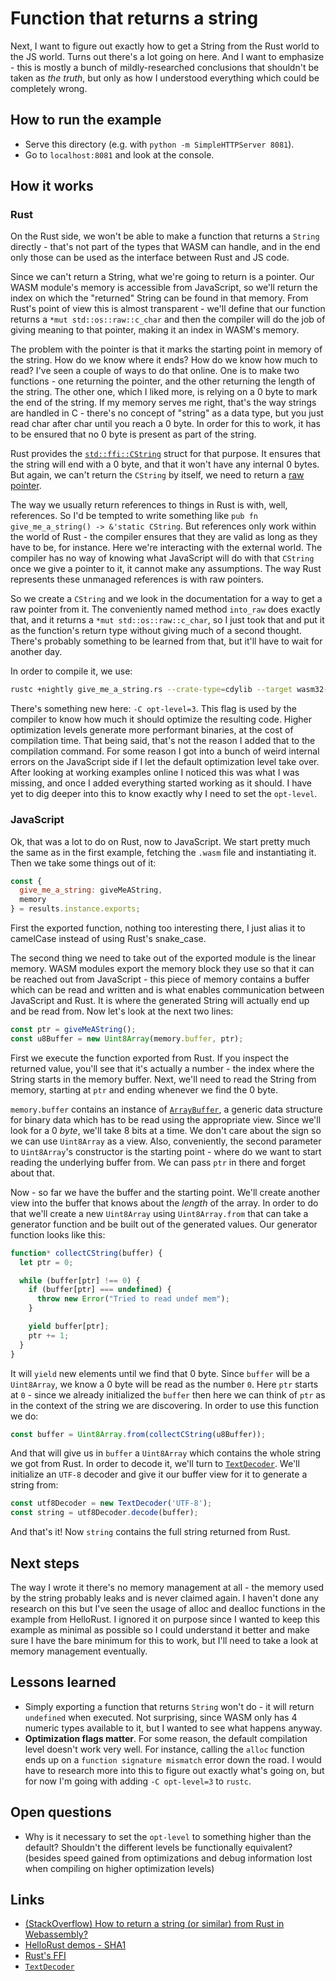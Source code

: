 # Function that returns a string

Next, I want to figure out exactly how to get a String from the Rust world to the
JS world. Turns out there's a lot going on here. And I want to emphasize - this is
mostly a bunch of mildly-researched conclusions that shouldn't be taken as _the truth_,
but only as how I understood everything which could be completely wrong.

## How to run the example
- Serve this directory (e.g. with `python -m SimpleHTTPServer 8081`).
- Go to `localhost:8081` and look at the console.

## How it works

### Rust

On the Rust side, we won't be able to make a function that returns a `String` directly -
that's not part of the types that WASM can handle, and in the end only those can be
used as the interface between Rust and JS code.

Since we can't return a String, what we're going to return is a pointer. Our WASM module's
memory is accessible from JavaScript, so we'll return the index on which the "returned"
String can be found in that memory. From Rust's point of view this is almost transparent -
we'll define that our function returns a `*mut std::os::raw::c_char` and then the compiler
will do the job of giving meaning to that pointer, making it an index in WASM's memory.

The problem with the pointer is that it marks the starting point in memory of the string.
How do we know where it ends? How do we know how much to read? I've seen a couple of ways
to do that online. One is to make two functions - one returning the pointer, and the other
returning the length of the string. The other one, which I liked more, is relying on a 0
byte to mark the end of the string. If my memory serves me right, that's the way strings
are handled in C - there's no concept of "string" as a data type, but you just read char
after char until you reach a 0 byte. In order for this to work, it has to be ensured that
no 0 byte is present as part of the string.

Rust provides the [`std::ffi::CString`](https://doc.rust-lang.org/std/ffi/struct.CString.html)
struct for that purpose. It ensures that the string will end with a 0 byte, and that it
won't have any internal 0 bytes. But again, we can't return the `CString` by itself, we
need to return a [raw pointer](https://doc.rust-lang.org/book/second-edition/ch19-01-unsafe-rust.html#dereferencing-a-raw-pointer).

The way we usually return references to things in Rust is with, well, references. So I'd
be tempted to write something like `pub fn give_me_a_string() -> &'static CString`. But
references only work within the world of Rust - the compiler ensures that they are valid
as long as they have to be, for instance. Here we're interacting with the external world.
The compiler has no way of knowing what JavaScript will do with that `CString` once we give
a pointer to it, it cannot make any assumptions. The way Rust represents these unmanaged
references is with raw pointers.

So we create a `CString` and we look in the documentation for a way to get a raw pointer
from it. The conveniently named method `into_raw` does exactly that, and it returns a
`*mut std::os::raw::c_char`, so I just took that and put it as the function's return type
without giving much of a second thought. There's probably something to be learned from that,
but it'll have to wait for another day.

In order to compile it, we use:

```bash
rustc +nightly give_me_a_string.rs --crate-type=cdylib --target wasm32-unknown-unknown -C opt-level=3
```

There's something new here: `-C opt-level=3`. This flag is used by the compiler to know
how much it should optimize the resulting code. Higher optimization levels generate more
performant binaries, at the cost of compilation time. That being said, that's not the reason
I added that to the compilation command. For some reason I got into a bunch of weird
internal errors on the JavaScript side if I let the default optimization level take over.
After looking at working examples online I noticed this was what I was missing, and once I
added everything started working as it should. I have yet to dig deeper into this to know
exactly why I need to set the `opt-level`.

### JavaScript

Ok, that was a lot to do on Rust, now to JavaScript. We start pretty much the same as in the
first example, fetching the `.wasm` file and instantiating it. Then we take some things out of it:

```js
const {
  give_me_a_string: giveMeAString,
  memory
} = results.instance.exports;
```

First the exported function, nothing too interesting there, I just alias it to camelCase instead
of using Rust's snake_case.

The second thing we need to take out of the exported module is the linear memory. WASM
modules export the memory block they use so that it can be reached out from JavaScript -
this piece of memory contains a buffer which can be read and written and is what enables
communication between JavaScript and Rust. It is where the generated String will actually
end up and be read from. Now let's look at the next two lines:

```js
const ptr = giveMeAString();
const u8Buffer = new Uint8Array(memory.buffer, ptr);
```

First we execute the function exported from Rust. If you inspect the returned value, you'll
see that it's actually a number - the index where the String starts in the memory buffer.
Next, we'll need to read the String from memory, starting at `ptr` and ending whenever we
find the 0 byte.

`memory.buffer` contains an instance of [`ArrayBuffer`](https://developer.mozilla.org/en-US/docs/Web/JavaScript/Reference/Global_Objects/ArrayBuffer),
a generic data structure for binary data which has to be read using the appropriate view.
Since we'll look for a 0 _byte_, we'll take 8 bits at a time. We don't care about the sign
so we can use `Uint8Array` as a view. Also, conveniently, the second parameter to `Uint8Array`'s
constructor is the starting point - where do we want to start reading the underlying buffer from.
We can pass `ptr` in there and forget about that.

Now - so far we have the buffer and the starting point. We'll create another view into the buffer
that knows about the _length_ of the array. In order to do that we'll create a new `Uint8Array`
using `Uint8Array.from` that can take a generator function and be built out of the generated values.
Our generator function looks like this:

```js
function* collectCString(buffer) {
  let ptr = 0;

  while (buffer[ptr] !== 0) {
    if (buffer[ptr] === undefined) {
      throw new Error("Tried to read undef mem");
    }

    yield buffer[ptr];
    ptr += 1;
  }
}
```

It will `yield` new elements until we find that 0 byte. Since `buffer` will be a `Uint8Array`,
we know a 0 byte will be read as the number `0`. Here `ptr` starts at `0` - since we already
initialized the `buffer` then here we can think of `ptr` as in the context of the string we are
discovering. In order to use this function we do:

```js
const buffer = Uint8Array.from(collectCString(u8Buffer));
```

And that will give us in `buffer` a `Uint8Array` which contains the whole string we got from
Rust. In order to decode it, we'll turn to [`TextDecoder`](https://developer.mozilla.org/en-US/docs/Web/API/TextDecoder/TextDecoder).
We'll initialize an `UTF-8` decoder and give it our buffer view for it to generate a string from:

```js
const utf8Decoder = new TextDecoder('UTF-8');
const string = utf8Decoder.decode(buffer);
```

And that's it! Now `string` contains the full string returned from Rust.

## Next steps

The way I wrote it there's no memory management at all - the memory used by the string
probably leaks and is never claimed again. I haven't done any research on this but I've
seen the usage of alloc and dealloc functions in the example from HelloRust. I ignored
it on purpose since I wanted to keep this example as minimal as possible so I could understand
it better and make sure I have the bare minimum for this to work, but I'll need to take
a look at memory management eventually.

## Lessons learned

- Simply exporting a function that returns `String` won't do - it will return `undefined`
  when executed. Not surprising, since WASM only has 4 numeric types available to it, but
  I wanted to see what happens anyway.
- **Optimization flags matter**. For some reason, the default compilation level doesn't
  work very well. For instance, calling the `alloc` function ends up on a `function
  signature mismatch` error down the road. I would have to research more into this to
  figure out exactly what's going on, but for now I'm going with adding `-C opt-level=3`
  to `rustc`.

## Open questions

- Why is it necessary to set the `opt-level` to something higher than the default? Shouldn't
  the different levels be functionally equivalent? (besides speed gained from optimizations
  and debug information lost when compiling on higher optimization levels)

## Links

- [(StackOverflow) How to return a string (or similar) from Rust in Webassembly?](https://stackoverflow.com/questions/47529643/how-to-return-a-string-or-similar-from-rust-in-webassembly)
- [HelloRust demos - SHA1](https://www.hellorust.com/demos/sha1/index.html)
- [Rust's FFI](https://doc.rust-lang.org/book/first-edition/ffi.html)
- [`TextDecoder`](https://developer.mozilla.org/en-US/docs/Web/API/TextDecoder/TextDecoder)